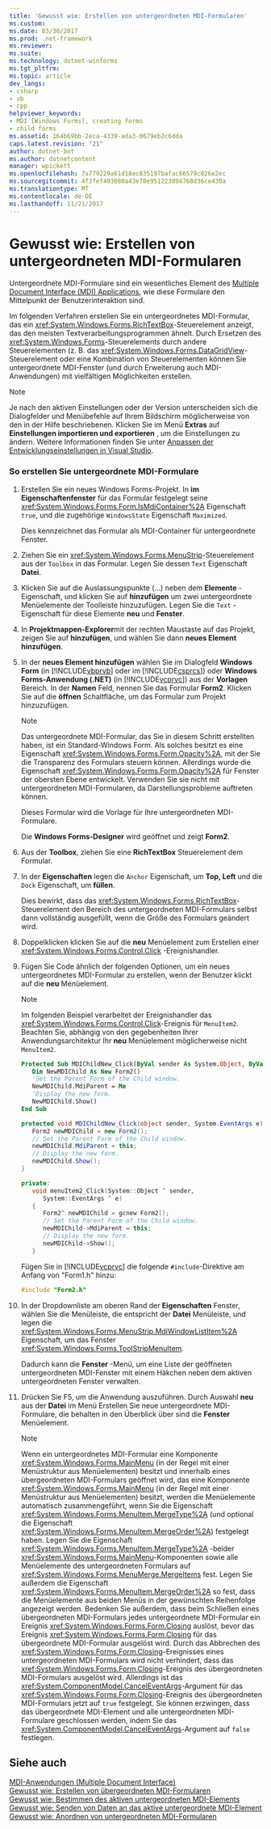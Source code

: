 ```yaml
---
title: 'Gewusst wie: Erstellen von untergeordneten MDI-Formularen'
ms.custom: 
ms.date: 03/30/2017
ms.prod: .net-framework
ms.reviewer: 
ms.suite: 
ms.technology: dotnet-winforms
ms.tgt_pltfrm: 
ms.topic: article
dev_langs:
- csharp
- vb
- cpp
helpviewer_keywords:
- MDI [Windows Forms], creating forms
- child forms
ms.assetid: 164b69bb-2eca-4339-ada3-0679eb2c6dda
caps.latest.revision: "21"
author: dotnet-bot
ms.author: dotnetcontent
manager: wpickett
ms.openlocfilehash: 7a779229a61d18ec835197bafac66579c026e2ec
ms.sourcegitcommit: 4f3fef493080a43e70e951223894768d36ce430a
ms.translationtype: MT
ms.contentlocale: de-DE
ms.lasthandoff: 11/21/2017
---
```

# <a name="how-to-create-mdi-child-forms"></a>Gewusst wie: Erstellen von untergeordneten MDI-Formularen
Untergeordnete MDI-Formulare sind ein wesentliches Element des [Multiple Document Interface (MDI) Applications](../../../../docs/framework/winforms/advanced/multiple-document-interface-mdi-applications.md), wie diese Formulare den Mittelpunkt der Benutzerinteraktion sind.  
  
 Im folgenden Verfahren erstellen Sie ein untergeordnetes MDI-Formular, das ein <xref:System.Windows.Forms.RichTextBox>-Steuerelement anzeigt, das den meisten Textverarbeitungsprogrammen ähnelt. Durch Ersetzen des <xref:System.Windows.Forms>-Steuerelements durch andere Steuerelementen (z. B. das <xref:System.Windows.Forms.DataGridView>-Steuerelement oder eine Kombination von Steuerelementen können Sie untergeordnete MDI-Fenster (und durch Erweiterung auch MDI-Anwendungen) mit vielfältigen Möglichkeiten erstellen.  
  
> [!NOTE]
>  Je nach den aktiven Einstellungen oder der Version unterscheiden sich die Dialogfelder und Menübefehle auf Ihrem Bildschirm möglicherweise von den in der Hilfe beschriebenen. Klicken Sie im Menü **Extras** auf **Einstellungen importieren und exportieren** , um die Einstellungen zu ändern. Weitere Informationen finden Sie unter [Anpassen der Entwicklungseinstellungen in Visual Studio](http://msdn.microsoft.com/en-us/22c4debb-4e31-47a8-8f19-16f328d7dcd3).  
  
### <a name="to-create-mdi-child-forms"></a>So erstellen Sie untergeordnete MDI-Formulare  
  
1.  Erstellen Sie ein neues Windows Forms-Projekt. In **im Eigenschaftenfenster** für das Formular festgelegt seine <xref:System.Windows.Forms.Form.IsMdiContainer%2A> Eigenschaft `true`, und die zugehörige `WindowsState` Eigenschaft `Maximized`.  
  
     Dies kennzeichnet das Formular als MDI-Container für untergeordnete Fenster.  
  
2.  Ziehen Sie ein <xref:System.Windows.Forms.MenuStrip>-Steuerelement aus der `Toolbox` in das Formular. Legen Sie dessen `Text` Eigenschaft **Datei**.  
  
3.  Klicken Sie auf die Auslassungspunkte (...) neben dem **Elemente** -Eigenschaft, und klicken Sie auf **hinzufügen** um zwei untergeordnete Menüelemente der Toolleiste hinzuzufügen. Legen Sie die `Text` -Eigenschaft für diese Elemente **neu** und **Fenster**.  
  
4.  In **Projektmappen-Explorer**mit der rechten Maustaste auf das Projekt, zeigen Sie auf **hinzufügen**, und wählen Sie dann **neues Element hinzufügen**.  
  
5.  In der **neues Element hinzufügen** wählen Sie im Dialogfeld **Windows Form** (in [!INCLUDE[vbprvb](../../../../includes/vbprvb-md.md)] oder im [!INCLUDE[csprcs](../../../../includes/csprcs-md.md)]) oder **Windows Forms-Anwendung (.NET)** (in [!INCLUDE[vcprvc](../../../../includes/vcprvc-md.md)]) aus der **Vorlagen** Bereich. In der **Namen** Feld, nennen Sie das Formular **Form2**. Klicken Sie auf die **öffnen** Schaltfläche, um das Formular zum Projekt hinzuzufügen.  
  
    > [!NOTE]
    >  Das untergeordnete MDI-Formular, das Sie in diesem Schritt erstellten haben, ist ein Standard-Windows Form. Als solches besitzt es eine Eigenschaft <xref:System.Windows.Forms.Form.Opacity%2A>, mit der Sie die Transparenz des Formulars steuern können. Allerdings wurde die Eigenschaft <xref:System.Windows.Forms.Form.Opacity%2A> für Fenster der obersten Ebene entwickelt. Verwenden Sie sie nicht mit untergeordneten MDI-Formularen, da Darstellungsprobleme auftreten können.  
  
     Dieses Formular wird die Vorlage für Ihre untergeordneten MDI-Formulare.  
  
     Die **Windows Forms-Designer** wird geöffnet und zeigt **Form2**.  
  
6.  Aus der **Toolbox**, ziehen Sie eine **RichTextBox** Steuerelement dem Formular.  
  
7.  In der **Eigenschaften** legen die `Anchor` Eigenschaft, um **Top, Left** und die `Dock` Eigenschaft, um **füllen**.  
  
     Dies bewirkt, dass das <xref:System.Windows.Forms.RichTextBox>-Steuerelement den Bereich des untergeordneten MDI-Formulars selbst dann vollständig ausgefüllt, wenn die Größe des Formulars geändert wird.  
  
8.  Doppelklicken klicken Sie auf die **neu** Menüelement zum Erstellen einer <xref:System.Windows.Forms.Control.Click> -Ereignishandler.  
  
9. Fügen Sie Code ähnlich der folgenden Optionen, um ein neues untergeordnetes MDI-Formular zu erstellen, wenn der Benutzer klickt auf die **neu** Menüelement.  
  
    > [!NOTE]
    >  Im folgenden Beispiel verarbeitet der Ereignishandler das <xref:System.Windows.Forms.Control.Click>-Ereignis für `MenuItem2`. Beachten Sie, abhängig von den gegebenheiten Ihrer Anwendungsarchitektur Ihr **neu** Menüelement möglicherweise nicht `MenuItem2`.  
  
    ```vb  
    Protected Sub MDIChildNew_Click(ByVal sender As System.Object, ByVal e As System.EventArgs) Handles MenuItem2.Click  
       Dim NewMDIChild As New Form2()  
       'Set the Parent Form of the Child window.  
       NewMDIChild.MdiParent = Me  
       'Display the new form.  
       NewMDIChild.Show()  
    End Sub  
    ```  
  
    ```csharp  
    protected void MDIChildNew_Click(object sender, System.EventArgs e){  
       Form2 newMDIChild = new Form2();  
       // Set the Parent Form of the Child window.  
       newMDIChild.MdiParent = this;  
       // Display the new form.  
       newMDIChild.Show();  
    }  
    ```  
  
    ```cpp  
    private:  
       void menuItem2_Click(System::Object ^ sender,  
          System::EventArgs ^ e)  
       {  
          Form2^ newMDIChild = gcnew Form2();  
          // Set the Parent Form of the Child window.  
          newMDIChild->MdiParent = this;  
          // Display the new form.  
          newMDIChild->Show();  
       }  
    ```  
  
     Fügen Sie in [!INCLUDE[vcprvc](../../../../includes/vcprvc-md.md)] die folgende `#include`-Direktive am Anfang von "Form1.h" hinzu:  
  
    ```cpp  
    #include "Form2.h"  
    ```  
  
10. In der Dropdownliste am oberen Rand der **Eigenschaften** Fenster, wählen Sie die Menüleiste, die entspricht der **Datei** Menüleiste, und legen die <xref:System.Windows.Forms.MenuStrip.MdiWindowListItem%2A> Eigenschaft, um das Fenster <xref:System.Windows.Forms.ToolStripMenuItem>.  
  
     Dadurch kann die **Fenster** -Menü, um eine Liste der geöffneten untergeordneten MDI-Fenster mit einem Häkchen neben dem aktiven untergeordneten Fenster verwalten.  
  
11. Drücken Sie F5, um die Anwendung auszuführen. Durch Auswahl **neu** aus der **Datei** im Menü Erstellen Sie neue untergeordnete MDI-Formulare, die behalten in den Überblick über sind die **Fenster** Menüelement.  
  
    > [!NOTE]
    >  Wenn ein untergeordnetes MDI-Formular eine Komponente <xref:System.Windows.Forms.MainMenu> (in der Regel mit einer Menüstruktur aus Menüelementen) besitzt und innerhalb eines übergeordneten MDI-Formulars geöffnet wird, das eine Komponente <xref:System.Windows.Forms.MainMenu> (in der Regel mit einer Menüstruktur aus Menüelementen) besitzt, werden die Menüelemente automatisch zusammengeführt, wenn Sie die Eigenschaft <xref:System.Windows.Forms.MenuItem.MergeType%2A> (und optional die Eigenschaft <xref:System.Windows.Forms.MenuItem.MergeOrder%2A>) festgelegt haben. Legen Sie die Eigenschaft <xref:System.Windows.Forms.MenuItem.MergeType%2A> -beider <xref:System.Windows.Forms.MainMenu>-Komponenten sowie alle Menüelemente des untergeordneten Formulars auf <xref:System.Windows.Forms.MenuMerge.MergeItems> fest. Legen Sie außerdem die Eigenschaft <xref:System.Windows.Forms.MenuItem.MergeOrder%2A> so fest, dass die Menüelemente aus beiden Menüs in der gewünschten Reihenfolge angezeigt werden. Bedenken Sie außerdem, dass beim Schließen eines übergeordneten MDI-Formulars jedes untergeordnete MDI-Formular ein Ereignis <xref:System.Windows.Forms.Form.Closing> auslöst, bevor das Ereignis <xref:System.Windows.Forms.Form.Closing> für das übergeordnete MDI-Formular ausgelöst wird. Durch das Abbrechen des <xref:System.Windows.Forms.Form.Closing>-Ereignisses eines untergeordneten MDI-Formulars wird nicht verhindert, dass das <xref:System.Windows.Forms.Form.Closing>-Ereignis des übergeordneten MDI-Formulars ausgelöst wird. Allerdings ist das <xref:System.ComponentModel.CancelEventArgs>-Argument für das <xref:System.Windows.Forms.Form.Closing>-Ereignis des übergeordneten MDI-Formulars jetzt auf `true` festgelegt. Sie können erzwingen, dass das übergeordnete MDI-Element und alle untergeordneten MDI-Formulare geschlossen werden, indem Sie das <xref:System.ComponentModel.CancelEventArgs>-Argument auf `false` festlegen.  
  
## <a name="see-also"></a>Siehe auch  
 [MDI-Anwendungen (Multiple Document Interface)](../../../../docs/framework/winforms/advanced/multiple-document-interface-mdi-applications.md)  
 [Gewusst wie: Erstellen von übergeordneten MDI-Formularen](../../../../docs/framework/winforms/advanced/how-to-create-mdi-parent-forms.md)  
 [Gewusst wie: Bestimmen des aktiven untergeordneten MDI-Elements](../../../../docs/framework/winforms/advanced/how-to-determine-the-active-mdi-child.md)  
 [Gewusst wie: Senden von Daten an das aktive untergeordnete MDI-Element](../../../../docs/framework/winforms/advanced/how-to-send-data-to-the-active-mdi-child.md)  
 [Gewusst wie: Anordnen von untergeordneten MDI-Formularen](../../../../docs/framework/winforms/advanced/how-to-arrange-mdi-child-forms.md)
